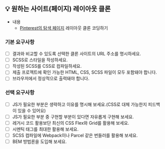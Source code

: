 ## 💡 원하는 사이트(페이지) 레이아웃 클론
- 내용
  - [Pinterest의 탐색 페이지](https://www.pinterest.co.kr/ideas/) 레이아웃 클론 코딩하기

### 기본 요구사항

- [ ] 결과와 비교할 수 있도록 선택한 클론 사이트의 URL 주소를 명시하세요.
- [ ] SCSS로 스타일을 작성하세요.
- [ ] 작성된 SCSS를 CSS로 컴파일하세요.
- [ ] 제출 프로젝트에 확인 가능한 HTML, CSS, SCSS 파일이 모두 포함돼야 합니다.
- [ ] 브라우저에서 정상적으로 출력돼야 합니다.

### 선택 요구사항

- [ ] JS가 필요한 부분은 생략하고 이유를 명시해 보세요.(CSS로 대체 가능한지 피드백이 있을 수 있어요)
- [ ] JS가 필요한 부분 중 구현할 부분이 있다면 자유롭게 구현해 보세요.
- [ ] 레거시 코드 활용보단 최신의 CSS Flex와 Grid를 활용해 보세요.
- [ ] 시멘틱 태그를 최대한 활용해 보세요.
- [ ] SCSS 컴파일에 Webpack이나 Parcel 같은 번들러를 활용해 보세요.
- [ ] BEM 방법론을 도입해 보세요.

